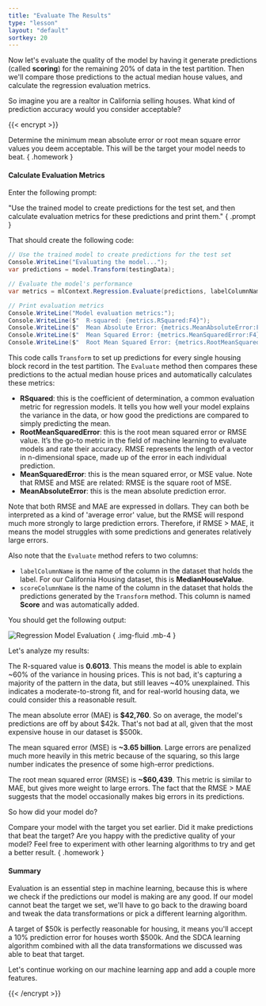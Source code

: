 ```yaml
---
title: "Evaluate The Results"
type: "lesson"
layout: "default"
sortkey: 20
---
```


Now let's evaluate the quality of the model by having it generate predictions (called **scoring**) for the remaining 20% of data in the test partition. Then we'll compare those predictions to the actual median house values, and calculate the regression evaluation metrics.

So imagine you are a realtor in California selling houses. What kind of prediction accuracy would you consider acceptable?

{{< encrypt >}}

Determine the minimum mean absolute error or root mean square error values you deem acceptable. This will be the target your model needs to beat.
{ .homework }

#### Calculate Evaluation Metrics

Enter the following prompt:

"Use the trained model to create predictions for the test set, and then calculate evaluation metrics for these predictions and print them."
{ .prompt }

That should create the following code:

```csharp
// Use the trained model to create predictions for the test set
Console.WriteLine("Evaluating the model...");
var predictions = model.Transform(testingData);

// Evaluate the model's performance
var metrics = mlContext.Regression.Evaluate(predictions, labelColumnName: nameof(HousingData.MedianHouseValue), scoreColumnName: "Score");

// Print evaluation metrics
Console.WriteLine("Model evaluation metrics:");
Console.WriteLine($"  R-squared: {metrics.RSquared:F4}");
Console.WriteLine($"  Mean Absolute Error: {metrics.MeanAbsoluteError:F4}");
Console.WriteLine($"  Mean Squared Error: {metrics.MeanSquaredError:F4}");
Console.WriteLine($"  Root Mean Squared Error: {metrics.RootMeanSquaredError:F4}");
```

This code calls `Transform` to set up predictions for every single housing block record in the test partition. The `Evaluate` method then compares these predictions to the actual median house prices and automatically calculates these metrics:

- **RSquared**: this is the coefficient of determination, a common evaluation metric for regression models. It tells you how well your model explains the variance in the data, or how good the predictions are compared to simply predicting the mean.
- **RootMeanSquaredError**: this is the root mean squared error or RMSE value. It’s the go-to metric in the field of machine learning to evaluate models and rate their accuracy. RMSE represents the length of a vector in n-dimensional space, made up of the error in each individual prediction.
- **MeanSquaredError**: this is the mean squared error, or MSE value. Note that RMSE and MSE are related: RMSE is the square root of MSE.
- **MeanAbsoluteError**: this is the mean absolute prediction error.

Note that both RMSE and MAE are expressed in dollars. They can both be interpreted as a kind of 'average error' value, but the RMSE will respond much more strongly to large prediction errors. Therefore, if RMSE > MAE, it means the model struggles with some predictions and generates relatively large errors. 

Also note that the `Evaluate` method refers to two columns:

- `labelColumnName` is the name of the column in the dataset that holds the label. For our California Housing dataset, this is **MedianHouseValue**.
- `scoreColumnName` is the name of the column in the dataset that holds the predictions generated by the `Transform` method. This column is named **Score** and was automatically added.

You should get the following output:

![Regression Model Evaluation](../img/evaluate.jpg)
{ .img-fluid .mb-4 }

Let's analyze my results:

The R-squared value is **0.6013**. This means the model is able to explain ~60% of the variance in housing prices. This is not bad, it's capturing a majority of the pattern in the data, but still leaves ~40% unexplained. This indicates a moderate-to-strong fit, and for real-world housing data, we could consider this a reasonable result.

The mean absolute error (MAE) is **$42,760**. So on average, the model's predictions are off by about $42k. That's not bad at all, given that the most expensive house in our dataset is $500k.

The mean squared error (MSE) is **~3.65 billion**. Large errors are penalized much more heavily in this metric because of the squaring, so this large number indicates the presence of some high-error predictions.

The root mean squared error (RMSE) is **~$60,439**. This metric is similar to MAE, but gives more weight to large errors. The fact that the RMSE > MAE suggests that the model occasionally makes big errors in its predictions.

So how did your model do?

Compare your model with the target you set earlier. Did it make predictions that beat the target? Are you happy with the predictive quality of your model? Feel free to experiment with other learning algorithms to try and get a better result.
{ .homework }

#### Summary

Evaluation is an essential step in machine learning, because this is where we check if the predictions our model is making are any good. If our model cannot beat the target we set, we'll have to go back to the drawing board and tweak the data transformations or pick a different learning algorithm.

A target of $50k is perfectly reasonable for housing, it means you'll accept a 10% prediction error for houses worth $500k. And the SDCA learning algorithm combined with all the data transformations we discussed was able to beat that target.

Let's continue working on our machine learning app and add a couple more features.

{{< /encrypt >}}
